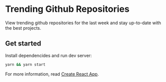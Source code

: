 # Trending Github Repositories

View trending github repositories for the last week and stay up-to-date with the best projects.

## Get started

Install dependencides and run dev server:

```bash
yarn && yarn start
```

For more information, read [Create React App](https://github.com/facebook/create-react-app).
